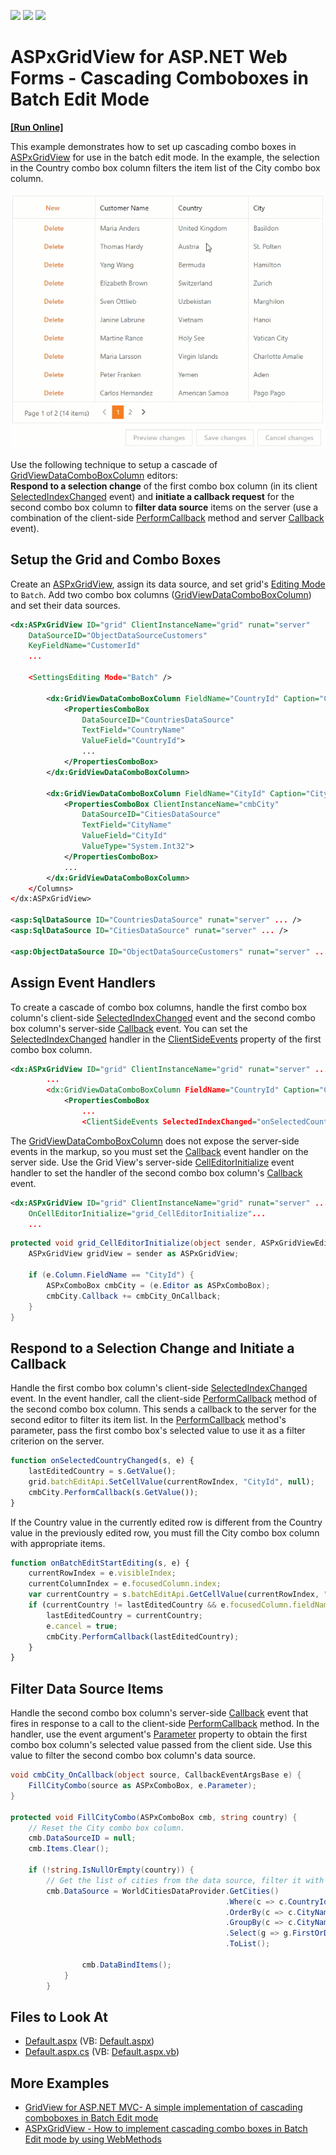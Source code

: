 <!-- default badges list -->
![](https://img.shields.io/endpoint?url=https://codecentral.devexpress.com/api/v1/VersionRange/128534653/16.1.5%2B)
[![](https://img.shields.io/badge/Open_in_DevExpress_Support_Center-FF7200?style=flat-square&logo=DevExpress&logoColor=white)](https://supportcenter.devexpress.com/ticket/details/T124512)
[![](https://img.shields.io/badge/📖_How_to_use_DevExpress_Examples-e9f6fc?style=flat-square)](https://docs.devexpress.com/GeneralInformation/403183)
<!-- default badges end -->
# ASPxGridView for ASP.NET Web Forms - Cascading Comboboxes in Batch Edit Mode
<!-- run online -->
**[[Run Online]](https://codecentral.devexpress.com/t124512/)**
<!-- run online end -->

This example demonstrates how to set up cascading combo boxes in [ASPxGridView](https://docs.devexpress.com/AspNet/DevExpress.Web.ASPxGridView) for use in the batch edit mode. In the example, the selection in the Country combo box column filters the item list of the City combo box column. 

![Cascading Combo Boxes in Batch Edit Mode](demo.gif)

Use the following technique to setup a cascade of [GridViewDataComboBoxColumn](https://docs.devexpress.com/AspNet/DevExpress.Web.GridViewDataComboBoxColumn) editors:  
**Respond to a selection change** of the first combo box column (in its client [SelectedIndexChanged](https://docs.devexpress.com/AspNet/js-ASPxClientComboBox.SelectedIndexChanged) event) and **initiate a callback request** for the second combo box column to **filter data source** items on the server (use a combination of the client-side [PerformCallback](https://docs.devexpress.com/AspNet/js-ASPxClientComboBox.PerformCallback(parameter)) method and server [Callback](https://docs.devexpress.com/AspNet/DevExpress.Web.ASPxCallback.Callback) event).

## Setup the Grid and Combo Boxes
Create an [ASPxGridView](https://docs.devexpress.com/AspNet/DevExpress.Web.ASPxGridView), assign its data source, and set grid's [Editing Mode](https://docs.devexpress.com/AspNet/DevExpress.Web.ASPxGridViewEditingSettings.Mode) to `Batch`. Add two combo box columns ([GridViewDataComboBoxColumn](https://docs.devexpress.com/AspNet/DevExpress.Web.GridViewDataComboBoxColumn)) and set their data sources.

```xml
<dx:ASPxGridView ID="grid" ClientInstanceName="grid" runat="server" 
    DataSourceID="ObjectDataSourceCustomers"
    KeyFieldName="CustomerId" 
    ...
            
    <SettingsEditing Mode="Batch" />
                
        <dx:GridViewDataComboBoxColumn FieldName="CountryId" Caption="Country">
            <PropertiesComboBox 
                DataSourceID="CountriesDataSource"
                TextField="CountryName" 
                ValueField="CountryId">
                ...
            </PropertiesComboBox>
        </dx:GridViewDataComboBoxColumn>
                
        <dx:GridViewDataComboBoxColumn FieldName="CityId" Caption="City">
            <PropertiesComboBox ClientInstanceName="cmbCity"
                DataSourceID="CitiesDataSource"
                TextField="CityName" 
                ValueField="CityId" 
                ValueType="System.Int32">
            </PropertiesComboBox>
            ...
        </dx:GridViewDataComboBoxColumn>
    </Columns>
</dx:ASPxGridView>

<asp:SqlDataSource ID="CountriesDataSource" runat="server" ... />
<asp:SqlDataSource ID="CitiesDataSource" runat="server" ... />

<asp:ObjectDataSource ID="ObjectDataSourceCustomers" runat="server" ... />
```

## Assign Event Handlers
To create a cascade of combo box columns, handle the first combo box column's client-side [SelectedIndexChanged](https://docs.devexpress.com/AspNet/js-ASPxClientComboBox.SelectedIndexChanged) event and the second combo box column's server-side [Callback](https://docs.devexpress.com/AspNet/DevExpress.Web.ASPxCallback.Callback) event. You can set the [SelectedIndexChanged](https://docs.devexpress.com/AspNet/js-ASPxClientComboBox.SelectedIndexChanged) handler in the [ClientSideEvents](https://docs.devexpress.com/AspNet/DevExpress.Web.ComboBoxProperties.ClientSideEvents) property of the first combo box column. 

```xml
<dx:ASPxGridView ID="grid" ClientInstanceName="grid" runat="server" ...
        ...
        <dx:GridViewDataComboBoxColumn FieldName="CountryId" Caption="Country">
            <PropertiesComboBox 
                ...
                <ClientSideEvents SelectedIndexChanged="onSelectedCountryChanged" />
```

The [GridViewDataComboBoxColumn](https://docs.devexpress.com/AspNet/DevExpress.Web.GridViewDataComboBoxColumn) does not expose the server-side events in the markup, so you must set the [Callback](https://docs.devexpress.com/AspNet/DevExpress.Web.ASPxCallback.Callback) event handler on the server side. Use the Grid View's server-side [CellEditorInitialize](https://docs.devexpress.com/AspNet/DevExpress.Web.ASPxGridView.CellEditorInitialize) event handler to set the handler of the second combo box column's [Callback](https://docs.devexpress.com/AspNet/DevExpress.Web.ASPxCallback.Callback) event.

```xml
<dx:ASPxGridView ID="grid" ClientInstanceName="grid" runat="server" ...
    OnCellEditorInitialize="grid_CellEditorInitialize"...
    ...
```

```c#
protected void grid_CellEditorInitialize(object sender, ASPxGridViewEditorEventArgs e) {
    ASPxGridView gridView = sender as ASPxGridView;

    if (e.Column.FieldName == "CityId") {
        ASPxComboBox cmbCity = (e.Editor as ASPxComboBox);
        cmbCity.Callback += cmbCity_OnCallback;
    }
}
```

## Respond to a Selection Change and Initiate a Callback
Handle the first combo box column's client-side [SelectedIndexChanged](https://docs.devexpress.com/AspNet/js-ASPxClientComboBox.SelectedIndexChanged) event. In the event handler, call the client-side [PerformCallback](https://docs.devexpress.com/AspNet/js-ASPxClientComboBox.PerformCallback(parameter)) method of the second combo box column. This sends a callback to the server for the second editor to filter its item list. In the [PerformCallback](https://docs.devexpress.com/AspNet/js-ASPxClientComboBox.PerformCallback(parameter)) method's parameter, pass the first combo box's selected value to use it as a filter criterion on the server.

```js
function onSelectedCountryChanged(s, e) {
    lastEditedCountry = s.GetValue();
    grid.batchEditApi.SetCellValue(currentRowIndex, "CityId", null);
    cmbCity.PerformCallback(s.GetValue());
}
```

If the Country value in the currently edited row is different from the Country value in the previously edited row, you must fill the City combo box column with appropriate items.

```js
function onBatchEditStartEditing(s, e) {
    currentRowIndex = e.visibleIndex;
    currentColumnIndex = e.focusedColumn.index;
    var currentCountry = s.batchEditApi.GetCellValue(currentRowIndex, "CountryId");
    if (currentCountry != lastEditedCountry && e.focusedColumn.fieldName == "CityId") {
        lastEditedCountry = currentCountry;
        e.cancel = true;
        cmbCity.PerformCallback(lastEditedCountry);
    }
}
```

## Filter Data Source Items
Handle the second combo box column's server-side [Callback](https://docs.devexpress.com/AspNet/DevExpress.Web.ASPxCallback.Callback) event that fires in response to a call to the client-side [PerformCallback](https://docs.devexpress.com/AspNet/js-ASPxClientComboBox.PerformCallback(parameter)) method. In the handler, use the event argument's [Parameter](https://docs.devexpress.com/AspNet/DevExpress.Web.CallbackEventArgsBase.Parameter) property to obtain the first combo box column's selected value passed from the client side. Use this value to filter the second combo box column's data source.

```c#
void cmbCity_OnCallback(object source, CallbackEventArgsBase e) {
    FillCityCombo(source as ASPxComboBox, e.Parameter);
}

protected void FillCityCombo(ASPxComboBox cmb, string country) {
    // Reset the City combo box column.
    cmb.DataSourceID = null;
    cmb.Items.Clear();

    if (!string.IsNullOrEmpty(country)) {
        // Get the list of cities from the data source, filter it with the passed parameter, and fill the combo box with filtered items.
        cmb.DataSource = WorldCitiesDataProvider.GetCities()
                                                .Where(c => c.CountryId == Convert.ToInt32(country))
                                                .OrderBy(c => c.CityName)
                                                .GroupBy(c => c.CityName)
                                                .Select(g => g.FirstOrDefault())
                                                .ToList();

                cmb.DataBindItems();
            }
        }
```

## Files to Look At
- [Default.aspx](./CS/CascadingComboBoxesBatch/Default.aspx) (VB: [Default.aspx](./VB//CascadingComboBoxesBatch//Default.aspx))
- [Default.aspx.cs](./CS//CascadingComboBoxesBatch//Default.aspx.cs) (VB: [Default.aspx.vb](./VB//CascadingComboBoxesBatch//Default.aspx.vb))

## More Examples
- [GridView for ASP.NET MVC- A simple implementation of cascading comboboxes in Batch Edit mode](https://github.com/DevExpress-Examples/gridview-a-simple-implementation-of-cascading-comboboxes-in-batch-edit-mode-t155879)
- [ASPxGridView - How to implement cascading combo boxes in Batch Edit mode by using WebMethods](https://github.com/DevExpress-Examples/aspxgridview-how-to-implement-cascading-combo-boxes-in-batch-edit-mode-by-using-webmethods-t356740)


